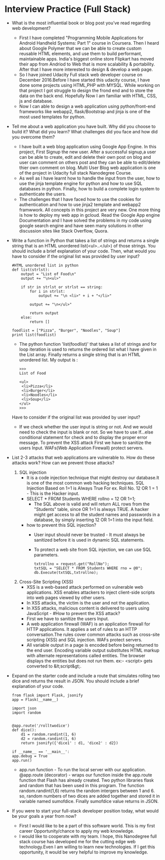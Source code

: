 # Interview Practice (Full Stack)

 * What is the most influential book or blog post you’ve read regarding web development?
    - First I have completed "Programming Mobile Applications for Android Handheld Systems: Part 1" course in Coursera. Then I heard about Google Polymer that we can be able to create custom reusable HTML elements, and use them to build performant, maintainable apps.
India's biggest online store Flipkart has moved their app from Andriod to Web that is more scalability & portability. After that I have more interested to design & develop a web page.     
    - So I have joined Udacity Full stack web developer course on December 2016.Before I have started this udacity course, I have done some projects using HTML,PHP with MYSQL. While working on that project I got struggle to design the frond end and to store the data on the back end. Hopefully Now I am familiar with HTML, CSS, js and database.
    - Now I can able to design a web application using python/front-end frameworks like webapp2, flask/Bootstrap and jinja is one of the most used templates for python.
 
 * Tell me about a web application you have built. Why did you choose to build it? What did you learn? What challenges did you face and how did you overcome them? 
    - I have built a web blog application using Google App Engine. In this project, First Signup the new user. After a successful signup,a user can be able to create, edit and delete their own post on blog and user can comment on others post and they can be able to edit/delete thier own comment on blog. Multi User Blog web application is one of the project in Udacity full stack Nanodegree Course. 
    - As well as I have learnt how to handle the input from the user, how to use the jinja template engine for python and how to use SQL databases in python. Finally, how to build a complete login system to authenticate the users. 
    - The challenges that I have faced how to use the cookies for authentication and how to use jinja2 template and webapp2 framwwork. All concepts in this project are very new. One more thing is how to deploy my web app in gcloud. Read the Google App engine Documentation and I have solved the problems in my code using google search engine and have seen many solutions in other discussion sites like Stack Overflow, Quora. 
   
* Write a function in Python that takes a list of strings and returns a single string that is an HTML unordered list\(\<ul\>..\<\/ul\>\) of those strings. You should include a brief explanation of your code. Then, what would you have to consider if the original list was provided by user input?
   
      #HTML unordered list in python
      def list(strlst):
          output = "List of Food\n"
          output += "\n<ul>"
         
          if str in strlst or strlst == string:
              for i in strlst:
                  output += "\n <li>" + i + "</li>"
        
              output += "\n</ul>"
    
              return output
          else:
              return []

      foodlist = ["Pizza", "Burger", "Noodles", "Soup"]
      print list(foodlist)
      
  - The python function 'list(foodlist)' that takes a list of strings and for loop iteration is used to returns the ordered list what I have given in the List array. Finally returns a single string that is an HTML unordered list. My output is :
        
        >>> 
        List of Food

        <ul>
         <li>Pizza</li>
         <li>Burger</li>
         <li>Noodles</li>
         <li>Soup</li>
        </ul>
        >>>    
  Have to consider if the original list was provided by user input? 
   - If we check whether the user input is string or not. And we would need to check the input is blank or not. 
     So we have to use If...else conditional statement for check and to display the proper error message. 
     To prevent the XSS attack First we have to sanitize the users Input. WAFs(Web Application Firewall) protect servers.
     
 * List 2-3 attacks that web applications are vulnerable to. How do these attacks work? How can we prevent those attacks?  
   
    1. SQL injection 
         - It is a code injection technique that might destroy our database.It is one of the most common web hacking techniques.
           SQL Injection Based on 1=1 is Always True
           For ex. Roll No. 12 OR 1 = 1 - This is the Hacker input.
         - SELECT * FROM Students WHERE rollno = 12 OR 1=1;
            * The SQL above is valid and will return ALL rows from the "Students" table, since OR 1=1 is always TRUE.
              A hacker might get access to all the student names and passwords in a database, by simply inserting 12 OR 1=1 into the
              input field. 
       * how to prevent this SQL injection?
         - User input should never be trusted - It must always be sanitized before it is used in dynamic SQL statements.
         - To protect a web site from SQL injection, we can use SQL parameters.
           
               txtrollno = request.get("RollNo");
               txtSQL = "SELECT * FROM Students WHERE rno = @0";
               db.Execute(txtSQL,txtrollno);
               
     2. Cross-Site Scripting (XSS) 
          - XSS is a web-based attack performed on vulnerable web applications. XSS enables attackers to  inject client-side scripts  
            into web pages viewed by other users. 
          - In XSS attacks, the victim is the user and not the application.
          - In XSS attacks, malicious content is delivered to users using JavaScript
       -   #How to prevent the XSS attack?
           - First we have to sanitize the users Input.
           - A web application firewall (WAF) is an application firewall for HTTP applications. It applies a set of rules to an HTTP
             conversation.The rules cover common attacks such as cross-site scripting (XSS) and SQL injection. WAFs protect servers.
           - All variable output in a page is encoded before being returned to the end user. Encoding variable output substitutes HTML
             markup with alternate representations called entities. The browser displays the entities but does not run them.
             ex:- \<script\> gets converted to \&lt\;script\&gt\;\. 
  *  Expand on the starter code and include a route that simulates rolling two dice and returns the result in JSON. You should include 
     a brief explanation of your code.   
        
         from flask import Flask, jsonify
         app = Flask(__name__)

         import json
         import random

              
         @app.route('/rolltwodice')
         def dice():
             d1 = random.randint(1, 6) 
             d2 = random.randint(1, 6)
             return jsonify({'dice1' : d1, 'dice2' : d2})

         if __name__ == '__main__':
         app.debug = True
         app.run() 
         
      - app.run function - To run the local server with our application.
        @app.route (decorator) - wraps our function inside the app.route function that Flash has already created. 
        Two python libraries flask and random that has been used in this program. The function random.randint(1,6) returns the random           intergers between 1 and 6. so, random numbers of two dices are added together and stored it in variable named sumofdice. Finally 
        sumofdice value returns in JSON.
        
   *  If you were to start your full-stack developer position today, what would be your goals a year from now?
       - First I would like to be a part of this software world. This is my first career Opportunity/chance to apply my web knowledge.
       - I would like to cooperate with my team. I hope, this Nanodegree full stack course has developed me for the cutting edge web 
         technology.Even I am willing to learn new technologies. If I get this opportunity, it would be very helpful to improve my
         knowledge. 
        
